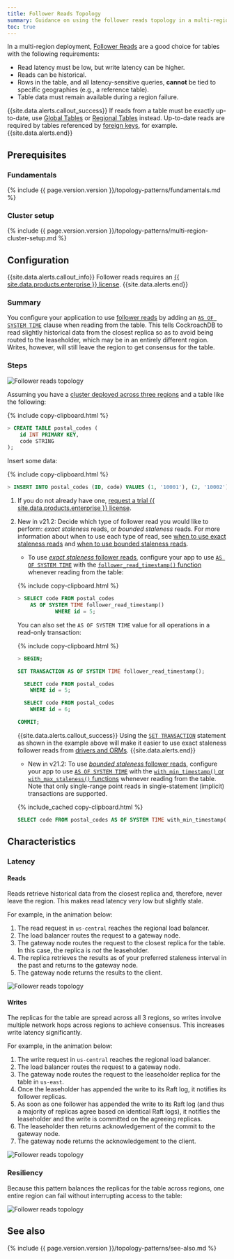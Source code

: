 ```yaml
---
title: Follower Reads Topology
summary: Guidance on using the follower reads topology in a multi-region deployment.
toc: true
---
```


In a multi-region deployment, [Follower Reads](follower-reads.html) are a good choice for tables with the following requirements:

- Read latency must be low, but write latency can be higher.
- Reads can be historical.
- Rows in the table, and all latency-sensitive queries, **cannot** be tied to specific geographies (e.g., a reference table).
- Table data must remain available during a region failure.

{{site.data.alerts.callout_success}}
If reads from a table must be exactly up-to-date, use [Global Tables](global-tables.html) or [Regional Tables](regional-tables.html) instead. Up-to-date reads are required by tables referenced by [foreign keys](foreign-key.html), for example.
{{site.data.alerts.end}}

## Prerequisites

### Fundamentals

{% include {{ page.version.version }}/topology-patterns/fundamentals.md %}

### Cluster setup

{% include {{ page.version.version }}/topology-patterns/multi-region-cluster-setup.md %}

## Configuration

{{site.data.alerts.callout_info}}
Follower reads requires an [{{ site.data.products.enterprise }} license](https://www.cockroachlabs.com/get-cockroachdb).
{{site.data.alerts.end}}

### Summary

You configure your application to use [follower reads](follower-reads.html) by adding an [`AS OF SYSTEM TIME`](as-of-system-time.html) clause when reading from the table. This tells CockroachDB to read slightly historical data from the closest replica so as to avoid being routed to the leaseholder, which may be in an entirely different region. Writes, however, will still leave the region to get consensus for the table.  

### Steps

<img src="{{ 'images/v21.2/topology-patterns/topology_follower_reads1.png' | relative_url }}" alt="Follower reads topology" style="max-width:100%" />

Assuming you have a [cluster deployed across three regions](#cluster-setup) and a table like the following:

{% include copy-clipboard.html %}
~~~ sql
> CREATE TABLE postal_codes (
    id INT PRIMARY KEY,
    code STRING
);
~~~

Insert some data:

{% include copy-clipboard.html %}
~~~ sql
> INSERT INTO postal_codes (ID, code) VALUES (1, '10001'), (2, '10002'), (3, '10003'), (4,'60601'), (5,'60602'), (6,'60603'), (7,'90001'), (8,'90002'), (9,'90003');
~~~

1. If you do not already have one, [request a trial {{ site.data.products.enterprise }} license](https://www.cockroachlabs.com/get-cockroachdb).

2. <span class="version-tag">New in v21.2:</span> Decide which type of follower read you would like to perform: _exact staleness_ reads, or _bounded staleness_ reads. For more information about when to use each type of read, see [when to use exact staleness reads](follower-reads.html#when-to-use-exact-staleness-reads) and [when to use bounded staleness reads](follower-reads.html#when-to-use-bounded-staleness-reads).

   - To use [_exact staleness_ follower reads](follower-reads.html#exact-staleness-reads), configure your app to use [`AS OF SYSTEM TIME`](as-of-system-time.html) with the [`follower_read_timestamp()` function](functions-and-operators.html) whenever reading from the table:
    
    {% include copy-clipboard.html %}
    ~~~ sql
    > SELECT code FROM postal_codes
        AS OF SYSTEM TIME follower_read_timestamp()
                WHERE id = 5;
    ~~~
    
    You can also set the `AS OF SYSTEM TIME` value for all operations in a read-only transaction:
    
    {% include copy-clipboard.html %}
    ~~~ sql
    > BEGIN;
    
    SET TRANSACTION AS OF SYSTEM TIME follower_read_timestamp();
    
      SELECT code FROM postal_codes
        WHERE id = 5;
    
      SELECT code FROM postal_codes
        WHERE id = 6;
    
    COMMIT;
    ~~~
    
    {{site.data.alerts.callout_success}}
    Using the [`SET TRANSACTION`](set-transaction.html#use-the-as-of-system-time-option) statement as shown in the example above will make it easier to use exact staleness follower reads from [drivers and ORMs](install-client-drivers.html).
    {{site.data.alerts.end}}
    
   - <span class="version-tag">New in v21.2:</span> To use [_bounded staleness_ follower reads](follower-reads.html#bounded-staleness-reads), configure your app to use [`AS OF SYSTEM TIME`](as-of-system-time.html) with the [`with_min_timestamp()` or `with_max_staleness()` functions](functions-and-operators.html) whenever reading from the table. Note that only single-range point reads in single-statement (implicit) transactions are supported.
    
    {% include_cached copy-clipboard.html %}
    ~~~ sql
    SELECT code FROM postal_codes AS OF SYSTEM TIME with_min_timestamp(now() - '1μs') where id = 5;
    ~~~

## Characteristics

### Latency

#### Reads

Reads retrieve historical data from the closest replica and, therefore, never leave the region. This makes read latency very low but slightly stale.

For example, in the animation below:

1. The read request in `us-central` reaches the regional load balancer.
2. The load balancer routes the request to a gateway node.
3. The gateway node routes the request to the closest replica for the table. In this case, the replica is *not* the leaseholder.
4. The replica retrieves the results as of your preferred staleness interval in the past and returns to the gateway node.
5. The gateway node returns the results to the client.

<img src="{{ 'images/v21.2/topology-patterns/topology_follower_reads_reads.png' | relative_url }}" alt="Follower reads topology" style="max-width:100%" />

#### Writes

The replicas for the table are spread across all 3 regions, so writes involve multiple network hops across regions to achieve consensus. This increases write latency significantly.

For example, in the animation below:

1. The write request in `us-central` reaches the regional load balancer.
2. The load balancer routes the request to a gateway node.
3. The gateway node routes the request to the leaseholder replica for the table in `us-east`.
4. Once the leaseholder has appended the write to its Raft log, it notifies its follower replicas.
5. As soon as one follower has appended the write to its Raft log (and thus a majority of replicas agree based on identical Raft logs), it notifies the leaseholder and the write is committed on the agreeing replicas.
6. The leaseholder then returns acknowledgement of the commit to the gateway node.
7. The gateway node returns the acknowledgement to the client.

<img src="{{ 'images/v21.2/topology-patterns/topology_follower_reads_writes.gif' | relative_url }}" alt="Follower reads topology" style="max-width:100%" />

### Resiliency

Because this pattern balances the replicas for the table across regions, one entire region can fail without interrupting access to the table:

<img src="{{ 'images/v21.2/topology-patterns/topology_follower_reads_resiliency.png' | relative_url }}" alt="Follower reads topology" style="max-width:100%" />

## See also

{% include {{ page.version.version }}/topology-patterns/see-also.md %}
